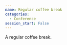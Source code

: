 ```yaml
---
name: Regular coffee break
categories:
  - Conference
session_start: False
---
```

A regular coffee break. 